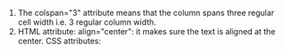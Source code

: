 1. The colspan="3" attribute means that the column spans three regular cell width i.e. 3 regular column width.
2. HTML attribute: align="center": it makes sure the text is aligned at the center.
	CSS attributes: 